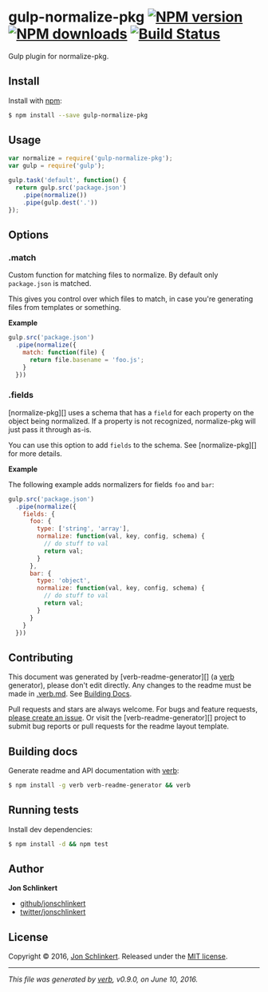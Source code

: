 # gulp-normalize-pkg [![NPM version](https://img.shields.io/npm/v/gulp-normalize-pkg.svg?style=flat)](https://www.npmjs.com/package/gulp-normalize-pkg) [![NPM downloads](https://img.shields.io/npm/dm/gulp-normalize-pkg.svg?style=flat)](https://npmjs.org/package/gulp-normalize-pkg) [![Build Status](https://img.shields.io/travis/jonschlinkert/gulp-normalize-pkg.svg?style=flat)](https://travis-ci.org/jonschlinkert/gulp-normalize-pkg)

Gulp plugin for normalize-pkg.

## Install

Install with [npm](https://www.npmjs.com/):

```sh
$ npm install --save gulp-normalize-pkg
```

## Usage

```js
var normalize = require('gulp-normalize-pkg');
var gulp = require('gulp');

gulp.task('default', function() {
  return gulp.src('package.json')
    .pipe(normalize())
    .pipe(gulp.dest('.'))
});
```

## Options

### .match

Custom function for matching files to normalize. By default only `package.json` is matched.

This gives you control over which files to match, in case you're generating files from templates or something.

**Example**

```js
gulp.src('package.json')
  .pipe(normalize({
    match: function(file) {
      return file.basename = 'foo.js';
    }
  }))
```

### .fields

[normalize-pkg][] uses a schema that has a `field` for each property on the object being normalized. If a property is not recognized, normalize-pkg will just pass it through as-is.

You can use this option to add `fields` to the schema. See [normalize-pkg][] for more details.

**Example**

The following example adds normalizers for fields `foo` and `bar`:

```js
gulp.src('package.json')
  .pipe(normalize({
    fields: {
      foo: {
        type: ['string', 'array'],
        normalize: function(val, key, config, schema) {
          // do stuff to val
          return val;
        }
      },
      bar: {
        type: 'object',
        normalize: function(val, key, config, schema) {
          // do stuff to val
          return val;
        }
      }
    }
  }))
```

## Contributing

This document was generated by [verb-readme-generator][] (a [verb](https://github.com/verbose/verb) generator), please don't edit directly. Any changes to the readme must be made in [.verb.md](.verb.md). See [Building Docs](#building-docs).

Pull requests and stars are always welcome. For bugs and feature requests, [please create an issue](../../issues/new). Or visit the [verb-readme-generator][] project to submit bug reports or pull requests for the readme layout template.

## Building docs

Generate readme and API documentation with [verb](https://github.com/verbose/verb):

```sh
$ npm install -g verb verb-readme-generator && verb
```

## Running tests

Install dev dependencies:

```sh
$ npm install -d && npm test
```

## Author

**Jon Schlinkert**

* [github/jonschlinkert](https://github.com/jonschlinkert)
* [twitter/jonschlinkert](http://twitter.com/jonschlinkert)

## License

Copyright © 2016, [Jon Schlinkert](https://github.com/jonschlinkert).
Released under the [MIT license](https://github.com/jonschlinkert/gulp-normalize-pkg/blob/master/LICENSE).

***

_This file was generated by [verb](https://github.com/verbose/verb), v0.9.0, on June 10, 2016._